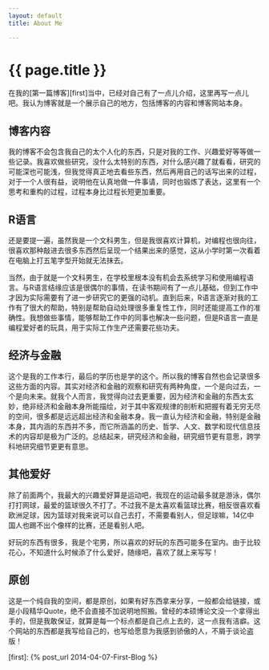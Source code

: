 ```yaml
---
layout: default
title: About Me

---
```


<h1>{{ page.title }}</h1>

在我的[第一篇博客][first]当中，已经对自己有了一点儿介绍，这里再写一点儿吧。我认为博客就是一个展示自己的地方，包括博客的内容和博客网站本身。

## 博客内容

我的博客不会包含我自己的太个人化的东西，只是对我的工作、兴趣爱好等等做一些记录。我喜欢做些研究，没什么太特别的东西，对什么感兴趣了就看看，研究的可能深也可能浅，但我觉得真正地去看些东西，然后再用自己的话写出来的过程，对于一个人很有益，说明他在认真地做一件事请，同时也锻炼了表达，这里有一个思考和重构的过程，过程本身比过程长短更加重要。

## R语言

还是要提一遍，虽然我是一个文科男生，但是我很喜欢计算机，对编程也很向往，很喜欢那种敲进去很多东西然后呈现一个结果出来的感觉，这从小学时第一次看着在电脑上打五笔字型开始就无法抹去。

当然，由于就是一个文科男生，在学校里根本没有机会去系统学习和使用编程语言。与R语言结缘应该是很偶尔的事情，在读书期间有了一点儿基础，但到工作中才因为实际需要有了进一步研究它的更强的动机。直到后来，R语言逐渐对我的工作有了很大的帮助，特别是帮助自动处理很多重复性工作，同时还能提高工作的准确性。我想做些事情，能够帮助工作中的同事也解决一些问题，但是R语言一直是编程爱好者的玩具，用于实际工作生产还需要花些功夫。

## 经济与金融

这个是我的工作本行，最后的学历也是学的这个。所以我的博客自然也会记录很多这些方面的内容。其实对经济和金融的观察和研究有两种角度，一个是向过去，一个是向未来。就我个人而言，我觉得向过去更重要，因为经济和金融的东西太玄妙，绝非经济和金融本身所能描绘，对于其中客观规律的剖析和把握有着无穷无尽的空间，很多都是远远超出经济和金融本身。我一直认为经济和金融，特别是金融本身，其内涵的东西并不多，而它所涵盖的历史、哲学、人文、数学和现代信息技术的内容却是极为广泛的。总结起来，研究经济和金融，研究细节更有意思，跨学科地研究细节更更有意思。

## 其他爱好

除了前面两个，我最大的兴趣爱好算是运动吧，我现在的运动最多就是游泳，偶尔打打网球，最爱的篮球很久不打了。不过我不是太喜欢看篮球比赛，相反很喜欢看欧洲足球，因为篮球对我来说可以自己去打，不需要看别人，但足球嘛，14亿中国人也踢不出个像样的比赛，还是看别人吧。

好玩的东西有很多，我是个宅男，所以喜欢的好玩的东西可能多在室内。由于比较花心，不知道什么时候添了什么爱好，随缘吧，喜欢了就上来写写！

## 原创

这是一个纯自我的空间，都是原创，如果有好东西拿来分享，一般都会给链接，或是小段精华Quote，绝不会直接不加说明地照搬。曾经的本硕博论文没一个拿得出手的，但是我敢保证，就算是每一个标点都是自己点上去的，这一点我有洁癖。这个网站的东西都是我写给自己的，也写给愿意为我感到骄傲的人，不屑于谈论盗版！


[first]: {% post_url 2014-04-07-First-Blog %}
